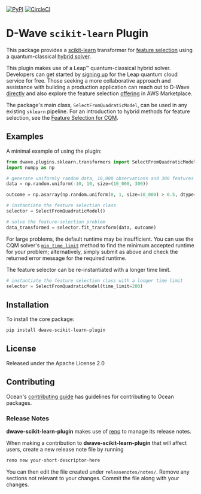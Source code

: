 [![PyPI](https://img.shields.io/pypi/v/dwave-scikit-learn-plugin.svg)](https://pypi.python.org/pypi/dwave-scikit-learn-plugin)
[![CircleCI](https://dl.circleci.com/status-badge/img/gh/dwavesystems/dwave-scikit-learn-plugin/tree/main.svg?style=svg)](https://dl.circleci.com/status-badge/redirect/gh/dwavesystems/dwave-scikit-learn-plugin)

# D-Wave `scikit-learn` Plugin

This package provides a [scikit-learn](https://scikit-learn.org/) transformer for 
[feature selection](https://en.wikipedia.org/wiki/Feature_selection) using a
quantum-classical [hybrid solver](https://docs.ocean.dwavesys.com/en/stable/concepts/hybrid.html).

This plugin makes use of a Leap™ quantum-classical hybrid solver. Developers can get started by
[signing up](https://cloud.dwavesys.com/leap/signup/) for the Leap quantum cloud service for free.
Those seeking a more collaborative approach and assistance with building a production application can
reach out to D-Wave [directly](https://www.dwavesys.com/solutions-and-products/professional-services/) and also explore the feature selection [offering](https://aws.amazon.com/marketplace/pp/prodview-bsrc3yuwgjbo4) in AWS Marketplace.

The package's main class, `SelectFromQuadraticModel`, can be used in any existing `sklearn` pipeline.
For an introduction to hybrid methods for feature selection, see the [Feature Selection for CQM](https://github.com/dwave-examples/feature-selection-cqm).

## Examples

A minimal example of using the plugin: 

```python
from dwave.plugins.sklearn.transformers import SelectFromQuadraticModel
import numpy as np

# generate uniformly random data, 10,000 observations and 300 features
data = np.random.uniform(-10, 10, size=(10_000, 300))

outcome = np.asarray(np.random.uniform(0, 1, size=10_000) > 0.5, dtype=int)

# instantiate the feature selection class
selector = SelectFromQuadraticModel()

# solve the feature-selection problem
data_transformed = selector.fit_transform(data, outcome)
```

For large problems, the default runtime may be insufficient. You can use the CQM solver's 
[`min_time_limit`](https://docs.ocean.dwavesys.com/en/stable/docs_system/reference/generated/dwave.system.samplers.LeapHybridCQMSampler.min_time_limit.html)
method to find the minimum accepted runtime for your problem; alternatively, simply submit as above 
and check the returned error message for the required runtime. 

The feature selector can be re-instantiated with a longer time limit.

```python
# instantiate the feature selection class with a longer time limit
selector = SelectFromQuadraticModel(time_limit=200)
```

## Installation

To install the core package:

```bash
pip install dwave-scikit-learn-plugin
```

## License

Released under the Apache License 2.0

## Contributing

Ocean's [contributing guide](https://docs.ocean.dwavesys.com/en/stable/contributing.html)
has guidelines for contributing to Ocean packages.

### Release Notes

**dwave-scikit-learn-plugin** makes use of [reno](https://docs.openstack.org/reno/) to manage its
release notes.

When making a contribution to **dwave-scikit-learn-plugin** that will affect users, create a new
release note file by running

```bash
reno new your-short-descriptor-here
```

You can then edit the file created under ``releasenotes/notes/``.
Remove any sections not relevant to your changes.
Commit the file along with your changes.
